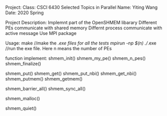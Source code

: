 Project:
Class: CSCI 6430 Selected Topics in Parallel
Name: Yiting Wang
Date: 2020 Spring

Project Description:
Implemnt part of the OpenSHMEM libarary
Different PEs communicate with shared memory
Differnt process communicate with active message
Use MPI package


Usage:
make //make the *.exe files for all the tests
mpirun -np $(n) ./*.exe //run the exe file. Here n means the number of PEs

function implement:
shmem_init()
shmem_my_pe()
shmem_n_pes()
shmem_finalize()

shmem_put()
shmem_get()
shmem_put_nbi()
shmem_get_nbi()
shmem_putmem()
shmem_getmem()

shmem_barrier_all()
shmem_sync_all()

shmem_malloc()

shmem_quiet()

